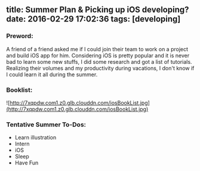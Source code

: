 title: Summer Plan & Picking up iOS developing?
date: 2016-02-29 17:02:36
tags: [developing]
---
### Preword:

A friend of a friend asked me if I could join their team to work on a project and build iOS app for him.  Considering iOS is pretty popular and it is never bad to learn some new stuffs, I did some research and got a list of tutorials. Realizing their volumes and my productivity during vacations, I don't know if I could learn it all during the summer.
<!--more-->

### Booklist:

![http://7xqpdw.com1.z0.glb.clouddn.com/iosBookList.jpg](http://7xqpdw.com1.z0.glb.clouddn.com/iosBookList.jpg)

### Tentative Summer To-Dos:

- Learn illustration
- Intern
- iOS
- Sleep
- Have Fun